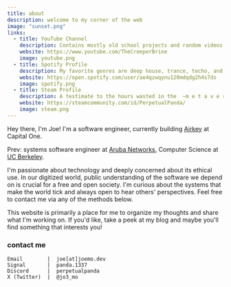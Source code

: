 ```yaml
---
title: about
description: welcome to my corner of the web
image: "sunset.png"
links:
  - title: YouTube Channel
    description: Contains mostly old school projects and random videos
    website: https://www.youtube.com/TheCreeperBrine
    image: youtube.png
  - title: Spotify Profile
    description: My favorite genres are deep house, trance, techo, and lofi
    website: https://open.spotify.com/user/ae4qzwqynu120mdqdg2h4s7ds
    image: spotify.png
  - title: Steam Profile
    description: A testimate to the hours wasted in the  ~m e t a v e r s e~
    website: https://steamcommunity.com/id/PerpetualPanda/
    image: steam.png
---
```


Hey there, I'm Joe! I'm a software engineer, currently building
[Airkey](https://airkey.com/) at Capital One.

Prev: systems software engineer at [Aruba Networks](https://www.arubanetworks.com/),
Computer Science at [UC Berkeley](https://www.berkeley.edu/).

I'm passionate about technology and deeply concerned about its ethical use. In
our digitized world, public understanding of the software we depend on is
crucial for a free and open society. I'm curious about the systems that make
the world tick and always open to hear others' perspectives. Feel free to
contact me via any of the methods below.

This website is primarily a place for me to organize my thoughts and share
what I'm working on. If you'd like, take a peek at my blog and maybe you'll
find something that interests you!

### contact me

```plaintext
Email        |  joe[at]joemo.dev
Signal       |  panda.1337
Discord      |  perpetualpanda
X (Twitter)  |  @jo3_mo
```
